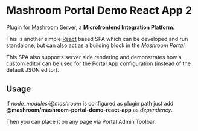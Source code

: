 
# Mashroom Portal Demo React App 2

Plugin for [Mashroom Server](https://www.mashroom-server.com), a **Microfrontend Integration Platform**.

This is another simple [React](https://reactjs.org) based SPA which can be developed and run standalone, but can also
act as a building block in the _Mashroom Portal_.

This SPA also supports server side rendering and demonstrates how a custom editor can be used
for the Portal App configuration (instead of the default JSON editor).

## Usage

If *node_modules/@mashroom* is configured as plugin path just add **@mashroom/mashroom-portal-demo-react-app** as *dependency*.

Then you can place it on any page via Portal Admin Toolbar.
